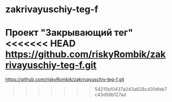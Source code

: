 # zakrivayuschiy-teg-f
Проект "Закрывающий тег"
<<<<<<< HEAD
https://github.com/riskyRombik/zakrivayuschiy-teg-f.git
=======
https://github.com/riskyRombik/zakrivayuschiy-teg-f.git
>>>>>>> 54215bf0437a043a628c431dfeb7c43d58b127ad
